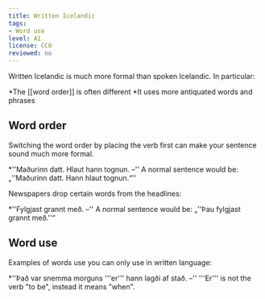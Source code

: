 ```yaml
---
title: Written Icelandic
tags:
- Word use
level: A1
license: CC0
reviewed: no
---
```


Written Icelandic is much more formal than spoken Icelandic. In particular:

*The [[word order]] is often different
*It uses more antiquated words and phrases

## Word order
Switching the word order by placing the verb first can make your sentence sound much more formal.

*''Maðurinn datt. Hlaut hann tognun. –'' A normal sentence would be: „''Maðurinn datt. Hann hlaut tognun.“''

Newspapers drop certain words from the headlines:

*''Fylgjast grannt með. –'' A normal sentence would be: „''Þau fylgjast grannt með.''“

## Word use
Examples of words use you can only use in written language:

*''Það var snemma morguns '''er''' hann lagði af stað. –'' '''Er''' is not the verb "to be", instead it means "when".

